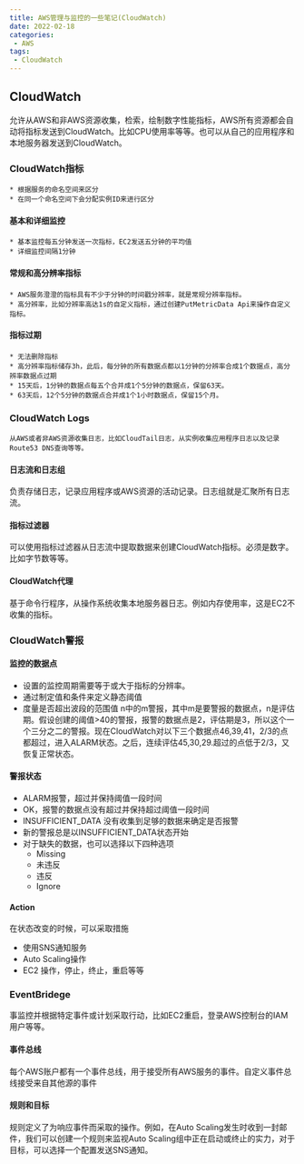 ```yaml
---
title: AWS管理与监控的一些笔记(CloudWatch)
date: 2022-02-18
categories: 
 - AWS
tags:
 - CloudWatch
---
```


## CloudWatch
允许从AWS和非AWS资源收集，检索，绘制数字性能指标，AWS所有资源都会自动将指标发送到CloudWatch。比如CPU使用率等等。也可以从自己的应用程序和本地服务器发送到CloudWatch。
### CloudWatch指标
    * 根据服务的命名空间来区分
    * 在同一个命名空间下会分配实例ID来进行区分
#### 基本和详细监控
    * 基本监控每五分钟发送一次指标，EC2发送五分钟的平均值
    * 详细监控间隔1分钟
#### 常规和高分辨率指标
    * AWS服务澄澄的指标具有不少于分钟的时间戳分辨率，就是常规分辨率指标。
    * 高分辨率，比如分辨率高达1s的自定义指标，通过创建PutMetricData Api来操作自定义指标。
#### 指标过期
    * 无法删除指标
    * 高分辨率指标储存3h，此后，每分钟的所有数据点都以1分钟的分辨率合成1个数据点，高分辨率数据点过期
    * 15天后，1分钟的数据点每五个合并成1个5分钟的数据点，保留63天。
    * 63天后，12个5分钟的数据点合并成1个1小时数据点，保留15个月。

### CloudWatch Logs
    从AWS或者非AWS资源收集日志，比如CloudTail日志，从实例收集应用程序日志以及记录Route53 DNS查询等等。

#### 日志流和日志组
负责存储日志，记录应用程序或AWS资源的活动记录。日志组就是汇聚所有日志流。

#### 指标过滤器
可以使用指标过滤器从日志流中提取数据来创建CloudWatch指标。必须是数字。比如字节数等等。

#### CloudWatch代理
基于命令行程序，从操作系统收集本地服务器日志。例如内存使用率，这是EC2不收集的指标。

### CloudWatch警报
#### 监控的数据点
* 设置的监控周期需要等于或大于指标的分辨率。
* 通过制定值和条件来定义静态阈值
* 度量是否超出波段的范围值
n中的m警报，其中m是要警报的数据点，n是评估期。假设创建的阈值>40的警报，报警的数据点是2，评估期是3，所以这个一个三分之二的警报。现在CloudWatch对以下三个数据点46,39,41，2/3的点都超过，进入ALARM状态。之后，连续评估45,30,29.超过的点低于2/3，又恢复正常状态。
#### 警报状态
* ALARM报警，超过并保持阈值一段时间
* OK，报警的数据点没有超过并保持超过阈值一段时间
* INSUFFICIENT_DATA 没有收集到足够的数据来确定是否报警
* 新的警报总是以INSUFFICIENT_DATA状态开始
* 对于缺失的数据，也可以选择以下四种选项
    *   Missing
    * 未违反
    * 违反
    * Ignore

#### Action
在状态改变的时候，可以采取措施
*  使用SNS通知服务   
* Auto Scaling操作
* EC2 操作，停止，终止，重启等等

### EventBridege
事监控并根据特定事件或计划采取行动，比如EC2重启，登录AWS控制台的IAM用户等等。
#### 事件总线
每个AWS账户都有一个事件总线，用于接受所有AWS服务的事件。自定义事件总线接受来自其他源的事件
#### 规则和目标
规则定义了为响应事件而采取的操作。例如，在Auto Scaling发生时收到一封邮件，我们可以创建一个规则来监视Auto Scaling组中正在启动或终止的实力，对于目标，可以选择一个配置发送SNS通知。
